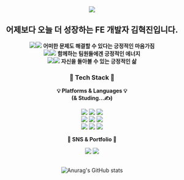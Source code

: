 <div align=center>
	<img src="https://capsule-render.vercel.app/api?type=waving&color=auto&height=200&section=header&text=HyeokJin%20Github!&fontSize=50" />	
<div align="center"> 

## 어제보다 오늘 더 성장하는 FE 개발자 김혁진입니다.

<img src="https://img.shields.io/badge/Positive-0071C5?style=for-the-badge&logo=Positive&logoColor=white"><img src="https://img.shields.io/badge/mind-white?style=for-the-badge&logo=mind&logoColor=blue"> **어떠한 문제도 해결할 수 있다는 긍정적인 마음가짐**   
<img src="https://img.shields.io/badge/Positive-0071C5?style=for-the-badge&logo=Positive&logoColor=white"><img src="https://img.shields.io/badge/vibes-white?style=for-the-badge&logo=mind&logoColor=blue">   **함께하는 팀원들에겐 긍정적인 에너지**   
<img src="https://img.shields.io/badge/Positive-0071C5?style=for-the-badge&logo=Positive&logoColor=white"><img src="https://img.shields.io/badge/life-white?style=for-the-badge&logo=mind&logoColor=blue">   **자신을 돌아볼 수 있는 긍정적인 삶**   
### 💾 Tech Stack 💾
**💡 Platforms & Languages 💡**  
**(& Studing...✍️)**

	
<img src="https://img.shields.io/badge/JavaScript-F7DF1E?style=for-the-badge&logo=JavaScript&logoColor=black">  <img src="https://img.shields.io/badge/react-61DAFB?style=for-the-badge&logo=react&logoColor=black"> <img src="https://img.shields.io/badge/TypeScript-3178C6?style=for-the-badge&logo=TypeScript&logoColor=white"> <br> <img src="https://img.shields.io/badge/Redux-764ABC?style=for-the-badge&logo=redux&logoColor=white">  <img src="https://img.shields.io/badge/recoil-black?style=for-the-badge&logo=recoil&logoColor=white">  <img src="https://img.shields.io/badge/React Query-FF4154?style=for-the-badge&logo=React Query&logoColor=white"> <br> <img src="https://img.shields.io/badge/styled-components-DB7093?style=for-the-badge&logo=styled-components&logoColor=black">  <img src="https://img.shields.io/badge/Sass-CC6699?style=for-the-badge&logo=Sass&logoColor=white">  <img src="https://img.shields.io/badge/Tailwind CSS-06B6D4?style=for-the-badge&logo=Tailwind CSS&logoColor=white">
<br>

**🎨 SNS & Portfolio 🎨**
<div align=center>
	<a href="https://www.instagram.com/hyukji_n/" target="_blank"><img src="https://img.shields.io/badge/hyukji_n-E4405F?style=for-the-badge&logo=Instagram&logoColor=white"/></a>  <a href="https://coriny-gjkim.tistory.com/" target="_blank"><img src="https://img.shields.io/badge/Blog-000000?style=for-the-badge&logo=Tistory&logoColor=white"/></a>  
	<br>
</div>
<br>
	
![Anurag's GitHub stats](https://github-readme-stats.vercel.app/api?username=rklskhj&show_icons=true&theme=radical)
<!--
**rklskhj/rklskhj** is a ✨ _special_ ✨ repository because its `README.md` (this file) appears on your GitHub profile.

Here are some ideas to get you started:

- 🔭 I’m currently working on ...
- 🌱 I’m currently learning ...
- 👯 I’m looking to collaborate on ...
- 🤔 I’m looking for help with ...
- 💬 Ask me about ...
- 📫 How to reach me: ...
- 😄 Pronouns: ...
- ⚡ Fun fact: ...
-->
